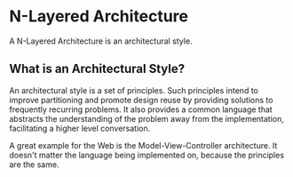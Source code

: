 # N-Layered Architecture

  A N-Layered Architecture is an architectural style.
  
  ## What is an Architectural Style?
  
  An architectural style is a set of principles. Such principles intend to improve partitioning and promote design reuse by providing solutions to frequently recurring problems. It also provides a common language that abstracts the understanding of the problem away from the implementation, facilitating a higher level conversation.
  
  A great example for the Web is the Model-View-Controller architecture. It doesn't matter the language being implemented on, because the principles are the same.
